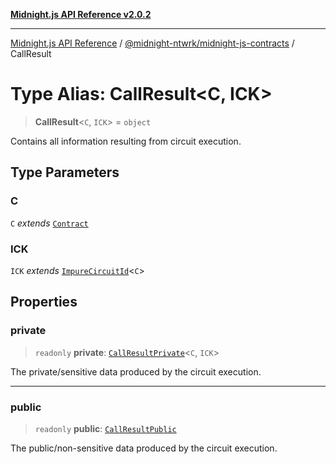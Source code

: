 [**Midnight.js API Reference v2.0.2**](../../../README.md)

***

[Midnight.js API Reference](../../../packages.md) / [@midnight-ntwrk/midnight-js-contracts](../README.md) / CallResult

# Type Alias: CallResult\<C, ICK\>

> **CallResult**\<`C`, `ICK`\> = `object`

Contains all information resulting from circuit execution.

## Type Parameters

### C

`C` *extends* [`Contract`](../../midnight-js-types/interfaces/Contract.md)

### ICK

`ICK` *extends* [`ImpureCircuitId`](../../midnight-js-types/type-aliases/ImpureCircuitId.md)\<`C`\>

## Properties

### private

> `readonly` **private**: [`CallResultPrivate`](CallResultPrivate.md)\<`C`, `ICK`\>

The private/sensitive data produced by the circuit execution.

***

### public

> `readonly` **public**: [`CallResultPublic`](CallResultPublic.md)

The public/non-sensitive data produced by the circuit execution.
